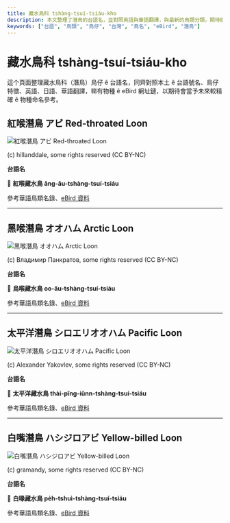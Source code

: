 ```yaml
---
title: 藏水鳥科 tshàng-tsuí-tsiáu-kho
description: 本文整理了潛鳥的台語名，並對照英語與華語翻譯，與最新的鳥類分類，期待能夠供未來的台語鳥類圖鑑當作參考這个頁面整理藏水鳥科（潛鳥）鳥仔 ê 台語名，同齊對照本土 ê 台語號名、鳥仔特徵、英語、日語、華語翻譯，嘛有物種 ê eBird 網址鏈，以期待會當予未來較精確 ê 物種命名參考。
keywords: ["台語", "鳥類", "鳥仔", "台灣", "鳥名", "eBird", "潛鳥"]
---
```


# 藏水鳥科 tshàng-tsuí-tsiáu-kho

這个頁面整理藏水鳥科（潛鳥）鳥仔 ê 台語名，同齊對照本土 ê 台語號名、鳥仔特徵、英語、日語、華語翻譯，嘛有物種 ê eBird 網址鏈，以期待會當予未來較精確 ê 物種命名參考。

## 紅喉潛鳥 アビ Red-throated Loon

![紅喉潛鳥 アビ Red-throated Loon](https://inaturalist-open-data.s3.amazonaws.com/photos/11359986/medium.jpeg)

(c) hillanddale, some rights reserved (CC BY-NC)

**台語名**

🎯 **紅喉藏水鳥 âng-âu-tshàng-tsuí-tsiáu**

參考華語鳥類名錄、[eBird 資料](https://ebird.org/species/retloo)

---

## 黑喉潛鳥 オオハム Arctic Loon

![黑喉潛鳥 オオハム Arctic Loon](https://inaturalist-open-data.s3.amazonaws.com/photos/215165039/medium.jpeg)

(c) Владимир Панкратов, some rights reserved (CC BY-NC)

**台語名**

🎯 **烏喉藏水鳥 oo-âu-tshàng-tsuí-tsiáu**

參考華語鳥類名錄、[eBird 資料](https://ebird.org/species/arcloo)

---

## 太平洋潛鳥 シロエリオオハム Pacific Loon

![太平洋潛鳥 シロエリオオハム Pacific Loon](https://inaturalist-open-data.s3.amazonaws.com/photos/49759011/medium.jpg)

(c) Alexander Yakovlev, some rights reserved (CC BY-NC)

**台語名**

🎯 **太平洋藏水鳥 thài-pîng-iûnn-tshàng-tsuí-tsiáu**

參考華語鳥類名錄、[eBird 資料](https://ebird.org/species/pacloo)

---

## 白嘴潛鳥 ハシジロアビ Yellow-billed Loon

![白嘴潛鳥 ハシジロアビ Yellow-billed Loon](https://inaturalist-open-data.s3.amazonaws.com/photos/99941538/medium.jpeg)

(c) gramandy, some rights reserved (CC BY-NC)

**台語名**

🎯 **白喙藏水鳥 pe̍h-tshuì-tshàng-tsuí-tsiáu**

參考華語鳥類名錄、[eBird 資料](https://ebird.org/species/yebloo)
